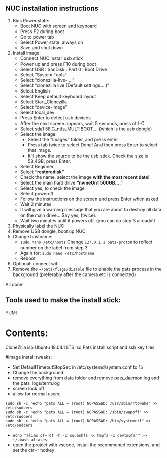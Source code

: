 ## NUC installation instructions
1. Bios Power state:
    - Boot NUC with screen and keyboard
    - Press F2 during boot
    - Go to power tab
    - Select Power state: always on
    - Save and shut down
2. Install image:
    - Connect NUC install usb stick
    - Power up and press F10 during boot
    - Select USB : SanDisk : Part 0 : Boot Drive
    - Select “System Tools”
    - Select “clonezilla-live- ...”
    - Select “clonezilla live  (Default settings….)”
    - Select English
    - Select Keep default keyboard layout
    - Select Start_Clonezilla
    - Select “device-image”
    - Select local_dev
    - Press Enter to detect usb devices
    - After the next screen appears, wait 5 seconds, press ctrl-C
    - Select sda1 58.G_ntfs_MULTIBOOT…. (which is the usb dongle)
    - Select the image:
      - Select the “Images” folder, and press enter
      - Press tab twice to select Done! And then press Enter to select that image.
      - It’ll show the source to be the usb stick. Check the size is 58.4GB, press Enter.  
    - Select Beginner
    -  Select **“restoredisk”**
    - Check the name, select the image **with the most recent date!**
    - Select the main hard drive **“nvmeOn1 500GB….”**
    - Select yes, to check the image
    - Select poweroff
    - Follow the instructions on the screen and press Enter when asked
    - Wait 2 minutes
    - It will give a warning message that you are about to destroy all data on the main drive… Say yes, (twice).
    - Wait two minutes until it powers off. (you can do step 3 already!)
3. Physically label the NUC
4. Remove USB dongle, boot up NUC
5. Change hostname:
    - `sudo nano /etc/hosts`     Change `127.0.1.1 pats-proto0` to reflect number on the label from step 3
    - Again for: `sudo nano /etc/hostname`
    - Reboot
6. Optional: connect wifi
7. Remove the `~/pats/flags/disable` file to enable the pats process in the background (preferably after the camera etc is connected)

All done!

## Tools used to make the install stick:
YUMI
# Contents:
CloneZilla iso
Ubuntu 18.04.1 LTS iso
Pats install script and ssh key files

#image install tweaks:
- Set DefaultTimeoutStopSec in /etc/systemd/system.conf to 15
- Change the background
- remove everything from data folder and remove pats_daemon.log and the pats_logs/term.log
- screen lock off
- allow for normal users:
```
sudo sh -c 'echo "pats ALL = (root) NOPASSWD: /usr/sbin/rtcwake" >> /etc/sudoers'
sudo sh -c 'echo "pats ALL = (root) NOPASSWD: /sbin/swapoff" >> /etc/sudoers'
sudo sh -c 'echo "pats ALL = (root) NOPASSWD: /bin/systemctl" >> /etc/sudoers'
```
- `echo "alias df='df -h -x squashfs -x tmpfs -x devtmpfs'" >> ~/.bash_aliases`
- open the project with vscode, install the recommened extensions, and set the ctrl-r hotkey


